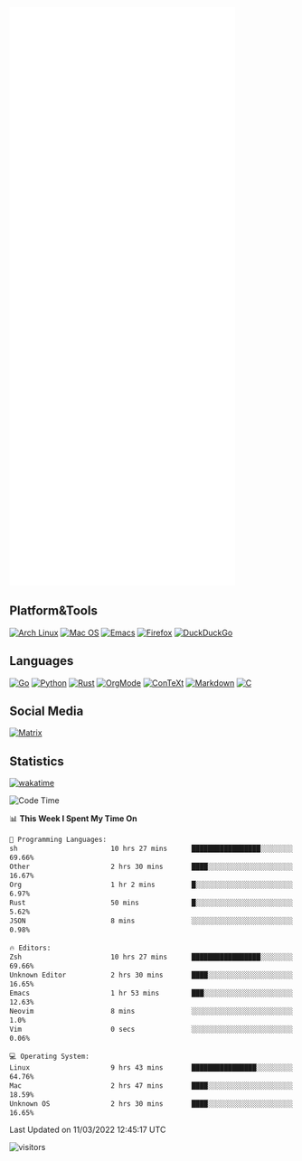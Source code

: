 ![Metrics](https://github.com/SteamedFish/SteamedFish/blob/master/github-metrics.svg)

## Platform&Tools

[![Arch Linux](https://img.shields.io/badge/ArchLinux-1793D1?logo=arch-linux&logoColor=fff&style=flat-square)](https://archlinux.org/)
[![Mac OS](https://img.shields.io/badge/MacOS-000000?style=flat-square&logo=macos&logoColor=F0F0F0)](https://www.apple.com/macos/)
[![Emacs](https://img.shields.io/badge/Emacs-%237F5AB6.svg?&style=flat-square&logo=gnu-emacs&logoColor=white)](https://www.gnu.org/software/emacs/)
[![Firefox](https://img.shields.io/badge/Firefox-FF7139?style=flat-square&logo=Firefox-Browser&logoColor=white)](https://firefox.com/)
[![DuckDuckGo](https://img.shields.io/badge/DuckDuckGo-DE5833?style=flat-square&logo=DuckDuckGo&logoColor=white)](https://duckduckgo.com/)

## Languages

[![Go](https://img.shields.io/badge/Golang-%2300ADD8.svg?style=flat-square&logo=go&logoColor=white)](https://golang.org/)
[![Python](https://img.shields.io/badge/Python-3670A0?style=flat-square&logo=python&logoColor=ffdd54)](https://www.python.org/)
[![Rust](https://img.shields.io/badge/Rust-%23000000.svg?style=flat-square&logo=rust&logoColor=white)](https://www.rust-lang.org/)
[![OrgMode](https://img.shields.io/badge/OrgMode-%23000000.svg?style=flat-square&logo=org&logoColor=white)](https://orgmode.org/)
[![ConTeXt](https://img.shields.io/badge/ConTeXt-%23008080.svg?style=flat-square&logo=latex&logoColor=white)](https://contextgarden.net/)
[![Markdown](https://img.shields.io/badge/MarkDown-%23000000.svg?style=flat-square&logo=markdown&logoColor=white)](https://daringfireball.net/projects/markdown/)
[![C](https://img.shields.io/badge/C-%2300599C.svg?style=flat-square&logo=c&logoColor=white)](https://www.iso.org/standard/74528.html)

## Social Media

[![Matrix](https://img.shields.io/badge/SteamedFish-2CA5E0?style=social&logo=matrix&logoColor=black)](https://matrix.to/#/@i:steamedfish.org)

## Statistics
[![wakatime](https://wakatime.com/badge/user/168280d6-fcf2-4b4f-ad3a-dc4612f35b38.svg)](https://wakatime.com/@168280d6-fcf2-4b4f-ad3a-dc4612f35b38)

<!--START_SECTION:waka-->
![Code Time](http://img.shields.io/badge/Code%20Time-1%2C647%20hrs%2049%20mins-blue)

📊 **This Week I Spent My Time On** 

```text
💬 Programming Languages: 
sh                       10 hrs 27 mins      █████████████████░░░░░░░░   69.66% 
Other                    2 hrs 30 mins       ████░░░░░░░░░░░░░░░░░░░░░   16.67% 
Org                      1 hr 2 mins         █░░░░░░░░░░░░░░░░░░░░░░░░   6.97% 
Rust                     50 mins             █░░░░░░░░░░░░░░░░░░░░░░░░   5.62% 
JSON                     8 mins              ░░░░░░░░░░░░░░░░░░░░░░░░░   0.98%

🔥 Editors: 
Zsh                      10 hrs 27 mins      █████████████████░░░░░░░░   69.66% 
Unknown Editor           2 hrs 30 mins       ████░░░░░░░░░░░░░░░░░░░░░   16.65% 
Emacs                    1 hr 53 mins        ███░░░░░░░░░░░░░░░░░░░░░░   12.63% 
Neovim                   8 mins              ░░░░░░░░░░░░░░░░░░░░░░░░░   1.0% 
Vim                      0 secs              ░░░░░░░░░░░░░░░░░░░░░░░░░   0.06%

💻 Operating System: 
Linux                    9 hrs 43 mins       ████████████████░░░░░░░░░   64.76% 
Mac                      2 hrs 47 mins       ████░░░░░░░░░░░░░░░░░░░░░   18.59% 
Unknown OS               2 hrs 30 mins       ████░░░░░░░░░░░░░░░░░░░░░   16.65%

```


 Last Updated on 11/03/2022 12:45:17 UTC
<!--END_SECTION:waka-->

![visitors](https://visitor-badge.laobi.icu/badge?page_id=SteamedFish.SteamedFish)
